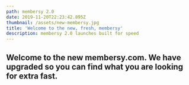 ```yaml
---
path: membersy 2.0
date: 2019-11-20T22:23:42.895Z
thumbnail: /assets/new-membersy.jpg
title: 'Welcome to the new, fresh, membersy'
description: membersy 2.0 launches built for speed
---
```

## Welcome to the new membersy.com.  We have upgraded so you can find what you are looking for extra fast.
